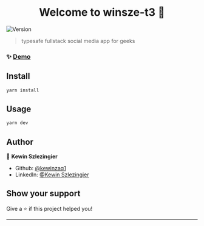 <h1 align="center">Welcome to winsze-t3 👋</h1>
<p>
  <img alt="Version" src="https://img.shields.io/badge/version-0.1.0-blue.svg?cacheSeconds=2592000" />
</p>

> typesafe fullstack social media app for geeks

### ✨ [Demo](https://www.winsze-t3.vercel.app)

## Install

```sh
yarn install
```

## Usage

```sh
yarn dev
```

## Author

👤 **Kewin Szlezingier**

* Github: [@kewinzaq1](https://github.com/kewinzaq1)
* LinkedIn: [@Kewin Szlezingier](https://www.linkedin.com/in/kewin-szlezingier)

## Show your support

Give a ⭐️ if this project helped you!

***
